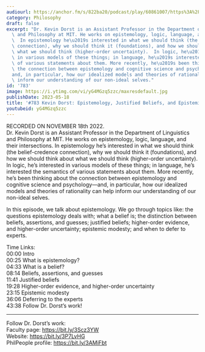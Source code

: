 ```yaml
---
audiourl: https://anchor.fm/s/822ba20/podcast/play/60861007/https%3A%2F%2Fd3ctxlq1ktw2nl.cloudfront.net%2Fstaging%2F2022-10-18%2F4072a3d1-28b2-8126-6368-bbd8a6d34c8f.m4a
category: Philosophy
draft: false
excerpt: "Dr. Kevin Dorst is an Assistant Professor in the Department of Linguistics\
  \ and Philosophy at MIT. He works on epistemology, logic, language, and their intersections.\
  \  In epistemology he\u2019s interested in what we should think (the belief-credence\
  \ connection), why we should think it (foundations), and how we should think about\
  \ what we should think (higher-order uncertainty).  In logic, he\u2019s interested\
  \ in various models of these things; in language, he\u2019s interested the semantics\
  \ of various statements about them. More recently, he\u2019s been thinking about\
  \ the connection between epistemology and cognitive science and psychology\u2014\
  and, in particular, how our idealized models and theories of rationality can help\
  \ inform our understanding of our non-ideal selves."
id: '783'
image: https://i.ytimg.com/vi/yG4MGzq5zzc/maxresdefault.jpg
publishDate: 2023-05-18
title: '#783 Kevin Dorst: Epistemology, Justified Beliefs, and Epistemic Modesty'
youtubeid: yG4MGzq5zzc
---
```

<div class="timelinks">

RECORDED ON NOVEMBER 18th 2022.  
Dr. Kevin Dorst is an Assistant Professor in the Department of Linguistics and Philosophy at MIT. He works on epistemology, logic, language, and their intersections.  In epistemology he’s interested in what we should think (the belief-credence connection), why we should think it (foundations), and how we should think about what we should think (higher-order uncertainty).  In logic, he’s interested in various models of these things; in language, he’s interested the semantics of various statements about them. More recently, he’s been thinking about the connection between epistemology and cognitive science and psychology—and, in particular, how our idealized models and theories of rationality can help inform our understanding of our non-ideal selves.

In this episode, we talk about epistemology. We go through topics like: the questions epistemology deals with; what a belief is; the distinction between beliefs, assertions, and guesses; justified beliefs; higher-order evidence, and higher-order uncertainty; epistemic modesty; and when to defer to experts.

Time Links:  
<time>00:00</time> Intro  
<time>00:25</time> What is epistemology?  
<time>04:33</time> What is a belief?  
<time>08:14</time> Beliefs, assertions, and guesses  
<time>11:41</time> Justified beliefs  
<time>19:28</time> Higher-order evidence, and higher-order uncertainty  
<time>23:15</time> Epistemic modesty  
<time>36:06</time> Deferring to the experts  
<time>43:38</time> Follow Dr. Dorst’s work!

---

Follow Dr. Dorst’s work:  
Faculty page: https://bit.ly/3Scz3YW  
Website: https://bit.ly/3P7LvHG  
PhilPeople profile: https://bit.ly/3AMiFbt
</div>

